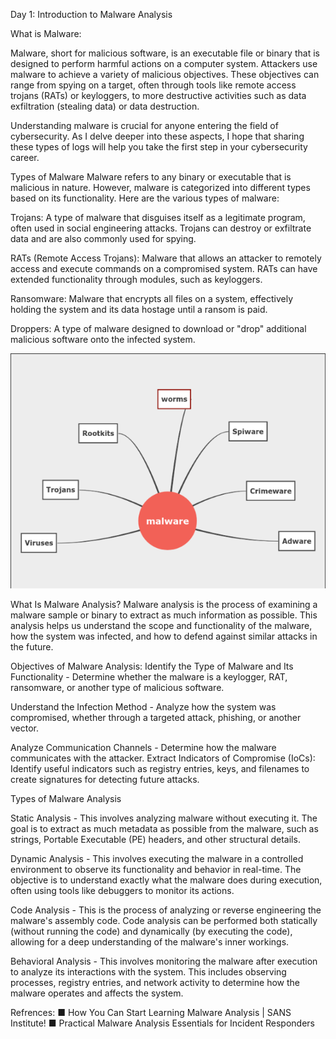Day 1: Introduction to Malware Analysis

What is Malware:

Malware, short for malicious software, is an executable file or binary that is designed to perform harmful actions on a computer system. Attackers use malware to achieve a variety of malicious objectives. These objectives can range from spying on a target, often through tools like remote access trojans (RATs) or keyloggers, to more destructive activities such as data exfiltration (stealing data) or data destruction.

Understanding malware is crucial for anyone entering the field of cybersecurity. As I delve deeper into these aspects, I hope that sharing these types of logs will help you take the first step in your cybersecurity career.


Types of Malware
Malware refers to any binary or executable that is malicious in nature. However, malware is categorized into different types based on its functionality. Here are the various types of malware:

Trojans: A type of malware that disguises itself as a legitimate program, often used in social engineering attacks. Trojans can destroy or exfiltrate data and are also commonly used for spying.

RATs (Remote Access Trojans): Malware that allows an attacker to remotely access and execute commands on a compromised system. RATs can have extended functionality through modules, such as keyloggers.

Ransomware: Malware that encrypts all files on a system, effectively holding the system and its data hostage until a ransom is paid.

Droppers: A type of malware designed to download or "drop" additional malicious software onto the infected system.

![alt text](image-1.png)


What Is Malware Analysis?
Malware analysis is the process of examining a malware sample or binary to extract as much information as possible. This analysis helps us understand the scope and functionality of the malware, how the system was infected, and how to defend against similar attacks in the future.


Objectives of Malware Analysis:
Identify the Type of Malware and Its Functionality - Determine whether the malware is a keylogger, RAT, ransomware, or another type of malicious software.

Understand the Infection Method - Analyze how the system was compromised, whether through a targeted attack, phishing, or another vector.

Analyze Communication Channels - Determine how the malware communicates with the attacker.
Extract Indicators of Compromise (IoCs): Identify useful indicators such as registry entries, keys, and filenames to create signatures for detecting future attacks.


Types of Malware Analysis

Static Analysis - This involves analyzing malware without executing it. The goal is to extract as much metadata as possible from the malware, such as strings, Portable Executable (PE) headers, and other structural details.

Dynamic Analysis - This involves executing the malware in a controlled environment to observe its functionality and behavior in real-time. The objective is to understand exactly what the malware does during execution, often using tools like debuggers to monitor its actions.

Code Analysis - This is the process of analyzing or reverse engineering the malware's assembly code. Code analysis can be performed both statically (without running the code) and dynamically (by executing the code), allowing for a deep understanding of the malware's inner workings.

Behavioral Analysis - This involves monitoring the malware after execution to analyze its interactions with the system. This includes observing processes, registry entries, and network activity to determine how the malware operates and affects the system. 


Refrences: 
■ How You Can Start Learning Malware Analysis | SANS Institute!
■ Practical Malware Analysis Essentials for Incident Responders




